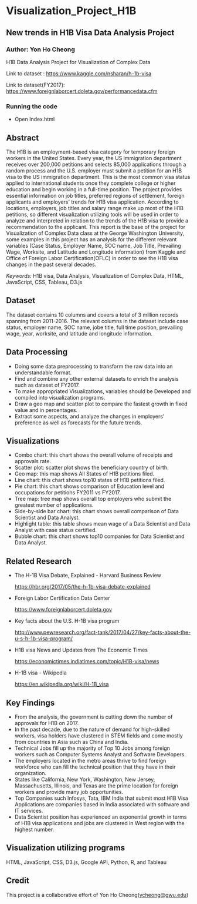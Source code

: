 # Visualization_Project_H1B

##  New trends in H1B Visa Data Analysis Project
### Author: Yon Ho Cheong

H1B Data Analysis Project for Visualization of Complex Data

Link to dataset : https://www.kaggle.com/nsharan/h-1b-visa


Link to dataset(FY2017): https://www.foreignlaborcert.doleta.gov/performancedata.cfm


### Running the code

* Open Index.html


## Abstract

The H1B is an employment-based visa category for temporary foreign workers in the United States. Every year, the US immigration department receives over 200,000 petitions and selects 85,000 applications through a random process and the U.S. employer must submit a petition for an H1B visa to the US immigration department. This is the most common visa status applied to international students once they complete college or higher education and begin working in a full-time position. The project provides essential information on job titles, preferred regions of settlement, foreign applicants and employers' trends for H1B visa application. According to locations, employers, job titles and salary range make up most of the H1B petitions, so different visualization utilizing tools will be used in order to analyze and interpreted in relation to the trends of the H1B visa to provide a recommendation to the applicant. This report is the base of the project for Visualization of Complex Data class at the George Washington University, some examples in this project has an analysis for the different relevant variables (Case Status, Employer Name, SOC name, Job Title, Prevailing Wage, Worksite, and Latitude and Longitude information) from Kaggle and Office of Foreign Labor Certification(OFLC) in order to see the H1B visa changes in the past several decades. 

*Keywords:* H1B visa, Data Analysis, Visualization of Complex Data, HTML, JavaScript, CSS, Tableau, D3.js


## Dataset

The dataset contains 10 columns and covers a total of 3 million records spanning from 2011-2016. The relevant columns in the dataset include case status, employer name, SOC name, jobe title, full time position, prevailing wage, year, worksite, and latitude and longitude information.


## Data Processing

* Doing some data preprocessing to transform the raw data into an understandable format.
* Find and combine any other external datasets to enrich the analysis such as dataset of FY2017.
* To make appropriated Visualizations, variables should be Developed and compiled into visualization programs.
* Draw a geo map and scatter plot to compare the fastest growth in fixed value and in percentages.
* Extract some aspects, and analyze the changes in employers' preference as well as forecasts for the future trends.


## Visualizations

* Combo chart: this chart shows the overall volume of receipts and approvals rate.
* Scatter plot: scatter plot shows the beneficiary country of birth.
* Geo map: this map shows All States of H1B petitions filed.
* Line chart: this chart shows top10 states of H1B petitions filed. 
* Pie chart: this chart shows comparison of Education level and occupations for petitions FY2011 vs FY2017.
* Tree map: tree map shows overall top employers who submit the greatest number of applications.
* Side-by-side bar chart: this chart shows overall comparison of Data Scientist and Data Analyst.
* Highlight table: this table shows mean wage of a Data Scientist and Data Analyst with case status certified.
* Bubble chart: this chart shows top10 companies for Data Scientist and Data Analyst.


## Related Research

* The H-1B Visa Debate, Explained - Harvard Business Review

   https://hbr.org/2017/05/the-h-1b-visa-debate-explained
* Foreign Labor Certification Data Center

  https://www.foreignlaborcert.doleta.gov
* Key facts about the U.S. H-1B visa program

  http://www.pewresearch.org/fact-tank/2017/04/27/key-facts-about-the-u-s-h-1b-visa-program/
* H1B visa News and Updates from The Economic Times

  https://economictimes.indiatimes.com/topic/H1B-visa/news
* H-1B visa - Wikipedia

  https://en.wikipedia.org/wiki/H-1B_visa


## Key Findings

* From the analysis, the government is cutting down the number of approvals for H1B on 2017.
* In the past decade, due to the nature of demand for high-skilled workers, visa holders have clustered in STEM fields and come mostly from countries in Asia such as China and India.
* Technical Jobs fill up the majority of Top 10 Jobs among foreign workers such as Computer Systems Analyst and Software Developers.
* The employers located in the metro areas thrive to find foreign workforce who can fill the technical position that they have in their organization.
* States like California, New York, Washington, New Jersey, Massachusetts, Illinois, and Texas are the prime location for foreign workers and provide many job opportunities. 
* Top Companies such Infosys, Tata, IBM India that submit most H1B Visa Applications are companies based in India associated with software and IT services.
* Data Scientist position has experienced an exponential growth in terms of H1B visa applications and jobs are clustered in West region with the highest number.


## Visualization utilizing programs

HTML, JavaScript, CSS, D3.js, Google API, Python, R, and Tableau


## Credit

This project is a collaborative effort of Yon Ho Cheong(ycheong@gwu.edu)
